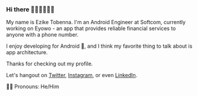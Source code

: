 ### Hi there 👋🏾👋🏽👋🏽

My name is Ezike Tobenna. I'm an Android Engineer at Softcom, currently working on Eyowo - an app that provides reliable financial services to anyone with a phone number. 

I enjoy developing for Android 🤖, and I think my favorite thing to talk about is app architecture. 

Thanks for checking out my profile.

Let's hangout on [Twitter](https://twitter.com/T0bey_), [Instagram](https://www.instagram.com/misterr_tee/), or even [LinkedIn](https://www.linkedin.com/in/tobenna-ezike/).

👨🏽 Pronouns: He/Him

